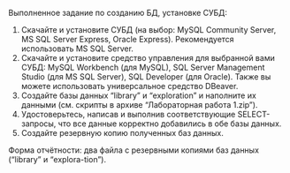 Выполненное задание по созданию БД, установке СУБД:
1) Скачайте и установите СУБД (на выбор: MySQL Community Server, MS SQL Server Express, Oracle Express). Рекомендуется использовать MS SQL Server.
2) Скачайте и установите средство управления для выбранной вами СУБД: MySQL Workbench (для MySQL), SQL Server Management Studio (для MS SQL Server), SQL Developer (для Oracle). Также вы можете использовать универсальное средство DBeaver.
3) Создайте базы данных “library” и “exploration” и наполните их данными (см. скрипты в архиве “Лабораторная работа 1.zip”).
4) Удостоверьтесь, написав и выполнив соответствующие SELECT-запросы, что все данные корректно добавились в обе базы данных.
5) Создайте резервную копию полученных баз данных.

Форма отчётности: два файла с резервными копиями баз данных (“library” и “explora-tion”).
